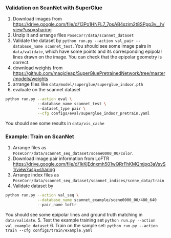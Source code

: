 ### Validation on ScanNet with SuperGlue

1. Download images from https://drive.google.com/file/d/13Po1HNFL7_7psAB4szim2t8SPpp3v__h/view?usp=sharing
2. Unzip it and arrange files `PoseCorr/data/scannet_dataset`
3. Validate the dataset by `python run.py --action val_pair --database_name scannet_test`. 
You should see some image pairs in `data/validate`, which have some points and 
its corresponding epipolar lines drawn on the image. You can check that the epipolar geometry is correct.
4. download weights from https://github.com/magicleap/SuperGluePretrainedNetwork/tree/master/models/weights
5. arrange files like `data/model/superglue/superglue_indoor.pth`
6. evaluate on the scannet dataset 
```bash
python run.py --action eval \ 
              --database_name scannet_test \ 
              --dataset_type pair \
              --cfg configs/eval/superglue_indoor_pretrain.yaml
```
You should see some results in `data/vis_cache`


### Example: Train on ScanNet

1. Arrange files as `PoseCorr/data/scannet_seq_dataset/scene0000_00/color`.
2. Download image pair information from LoFTR  https://drive.google.com/file/d/1kKjEdnxmh501wQRrFhKMQmjpq3aVsvS1/view?usp=sharing
3. Arrange index files as `PoseCorr/data/scannet_seq_dataset/scannet_indices/scene_data/train`
4. Validate dataset by
```bash
python run.py --action val_seq \
              --database_name scannet_example/scene0000_00/480_640
              --pair_name loftr
```
You should see some epipolar lines and ground truth matching in `data/validate`.
5. Test the example training set `python run.py --action val_example_dataset`
6. Train on the sample set: `python run.py --action train --cfg configs/train/example.yaml`

